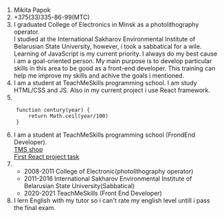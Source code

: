 1. Mikita Papok
2. +375(33)335-86-99(MTC)
3.  I  graduated College of Electronics in Minsk as a photolithography operator. <br>  I studied at the International Sakharov Environmental Institute of Belarusian State University, however, i took a sabbatical for a wile.<br> 
  Learning of JavaScript is my current priority. I always do my best cause i am a goal-oriented person. My main purpose is to develop particular skills in this area to be good as a front-end developer. This training can help me improve my skills and achive the goals i mentioned.
4. I am a student at TeachMeSkills programming school. I am study HTML/CSS and JS. Also in my current project i use React framework.
5. 
```
    function century(year) {
        return Math.ceil(year/100)
    }
```
6. I am a student at TeachMeSkills programming school (FrondEnd Developer).<br>
[TMS shop](https://github.com/FE38-Front-End/Mikita_Papok.git)<br>
[First React project task](https://github.com/FE38-Front-End/MikitaPapok_react.git)
7.    - 2008-2011 College of Electronic(photolithography operator)<br>
      - 2011-2016 International Sakharov Environmental Institute of Belarusian State University(Sabbatical)  <br>
      - 2020-2021 TeachMeSkills (Front End Developer)<br>
8. I lern English with my tutor so i can't rate my english level untill i pass the final exam. 